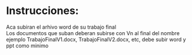 # Instrucciones:
Aca subiran el arhivo word de su trabajo final  
Los documentos que suban deberan subirse con  Vn al final del nombre ejemplo TrabajoFinalV1.docx, TrabajoFinalV2.docx, etc, debe subir word y ppt como minimo  
